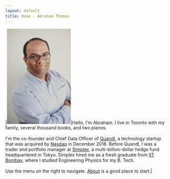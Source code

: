 ```yaml
---
layout: default
title: Home · Abraham Thomas
---
```


|<img style="width:200px" src="/assets/img/Abraham-Thomas.jpg">|Hello, I'm Abraham.  I live in Toronto with my family, several thousand books, and two pianos.<br/><br/>I'm the co-founder and Chief Data Officer of [Quandl](https://www.quandl.com), a technology startup that was acquired by [Nasdaq](http://www.nasdaq.com) in December 2018.  Before Quandl, I was a trader and portfolio manager at [Simplex](https://www.simplexasset.com), a multi-billion-dollar  hedge fund headquartered in Tokyo.  Simplex hired me as a fresh graduate from [IIT Bombay](http://www.iitb.ac.in), where I studied Engineering Physics for my B. Tech.<br/><br/>Use the menu on the right to navigate.  [About](/about) is a good place to start.|  
